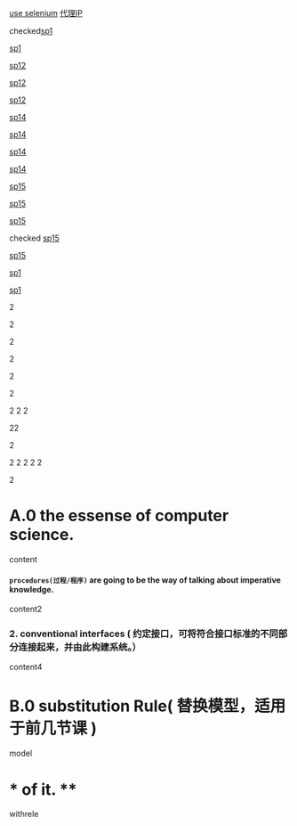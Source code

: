 [use selenium](http://www.santostang.com/2018/07/15/4-3-%E9%80%9A%E8%BF%87selenium-%E6%A8%A1%E6%8B%9F%E6%B5%8F%E8%A7%88%E5%99%A8%E6%8A%93%E5%8F%96/)
[代理IP](https://www.xicidaili.com/wt/)

checked[sp1](#A0-the-essense-of-computer-science)


[sp1](#A.0-the-essense-of-computer-science.)


[sp12](#`procedures过程/程序`-are-going-to-be-the-way-of-talking-about-imperative-knowledge)


[sp12](#procedures过程/程序-are-going-to-be-the-way-of-talking-about-imperative-knowledge)

[sp12](#procedures过程程序-are-going-to-be-the-way-of-talking-about-imperative-knowledge)


[sp14](#2-conventional-interfaces--约定接口，可将符合接口标准的不同部分连接起来，并由此构建系统。)

[sp14](#2-conventional-interfaces--约定接口可将符合接口标准的不同部分连接起来并由此构建系统)

[sp14](#2-conventional-interfaces-约定接口，可将符合接口标准的不同部分连接起来，并由此构建系统。)

[sp14](#2-conventional-interfaces-约定接口可将符合接口标准的不同部分连接起来并由此构建系统)

[sp15](#\*-of-it-\**)


[sp15](#-of-it-*)


[sp15](#\*-of-it-\*)


checked [sp15](#-of-it-)


[sp15](#of-it)


[sp1]()


[sp1]()

2

2


2




2




2

2



2
2
2



22

2

2
2
2
2
2

2

# A.0 the essense of computer science.
content

#### `procedures(过程/程序)` are going to be the way of talking about imperative knowledge.
content2

### 2. conventional interfaces ( 约定接口，可将符合接口标准的不同部分连接起来，并由此构建系统。）
content4

# B.0 substitution Rule( 替换模型，适用于前几节课 )
model

# \* of it. \**
withrele
